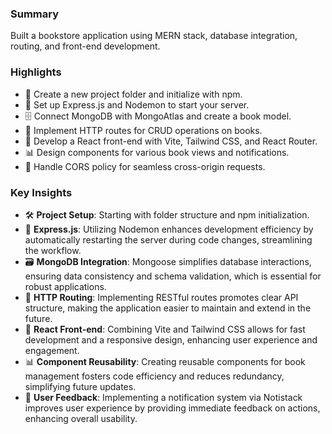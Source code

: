 ### Summary
Built a bookstore application using  MERN stack, database integration, routing, and front-end development.

### Highlights
- 📁 Create a new project folder and initialize with npm.
- 🚀 Set up Express.js and Nodemon to start your server.
- 🗄️ Connect MongoDB with MongoAtlas and create a book model.
- 📡 Implement HTTP routes for CRUD operations on books.
- 🎨 Develop a React front-end with Vite, Tailwind CSS, and React Router.
- 📊 Design components for various book views and notifications.
- 🔄 Handle CORS policy for seamless cross-origin requests.

### Key Insights
- 🛠️ **Project Setup**: Starting with folder structure and npm initialization.
- 🔄 **Express.js**: Utilizing Nodemon enhances development efficiency by automatically restarting the server during code changes, streamlining the workflow.
- 🗃️ **MongoDB Integration**: Mongoose simplifies database interactions, ensuring data consistency and schema validation, which is essential for robust applications.
- 🔗 **HTTP Routing**: Implementing RESTful routes promotes clear API structure, making the application easier to maintain and extend in the future.
- 🎨 **React Front-end**: Combining Vite and Tailwind CSS allows for fast development and a responsive design, enhancing user experience and engagement.
- 📊 **Component Reusability**: Creating reusable components for book management fosters code efficiency and reduces redundancy, simplifying future updates.
- 📣 **User Feedback**: Implementing a notification system via Notistack improves user experience by providing immediate feedback on actions, enhancing overall usability.
